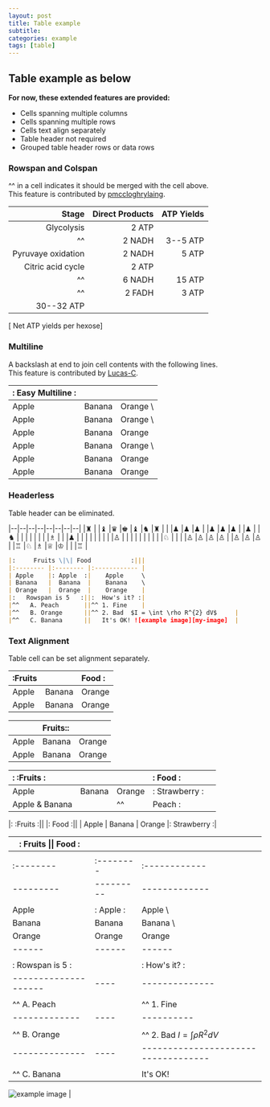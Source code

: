 ```yaml
---
layout: post
title: Table example
subtitle:
categories: example
tags: [table]
---
```


## Table example as below

**For now, these extended features are provided:**

* Cells spanning multiple columns
* Cells spanning multiple rows
* Cells text align separately
* Table header not required
* Grouped table header rows or data rows

### Rowspan and Colspan
^^ in a cell indicates it should be merged with the cell above.  
This feature is contributed by [pmccloghrylaing](https://github.com/pmccloghrylaing).  

| Stage | Direct Products | ATP Yields |
| ----: | --------------: | ---------: |
|Glycolysis | 2 ATP                   ||
|^^         | 2 NADH      | 3--5 ATP   |
|Pyruvaye oxidation | 2 NADH | 5 ATP   |
|Citric acid cycle  | 2 ATP           ||
|^^                 | 6 NADH | 15 ATP  |
|^^                 | 2 FADH | 3 ATP   |
| 30--32 ATP                         |||

[ Net ATP yields per hexose]

### Multiline
A backslash at end to join cell contents with the following lines.  
This feature is contributed by [Lucas-C](https://github.com/Lucas-C).

|:     Easy Multiline     :|||
|:------ |:------ |:-------- |
| Apple  | Banana |  Orange  \
| Apple  | Banana |  Orange  \
| Apple  | Banana |  Orange
| Apple  | Banana |  Orange  \
| Apple  | Banana |  Orange  |
| Apple  | Banana |  Orange  |


### Headerless
Table header can be eliminated.

|--|--|--|--|--|--|--|--|
|♜ |  |♝ |♛ |♚ |♝ |♞ |♜ |
|  |♟ |♟ |♟ |  |♟ |♟ |♟ |
|♟ |  |♞ |  |  |  |  |  |
|  |♗ |  |  |♟ |  |  |  |
|  |  |  |  |♙ |  |  |  |
|  |  |  |  |  |♘ |  |  |
|♙ |♙ |♙ |♙ |  |♙ |♙ |♙ |
|♖ |♘ |♗ |♕ |♔ |  |  |♖ |


```markdown
|:     Fruits \|\| Food           :|||
|:-------- |:-------- |:------------ |
| Apple    |: Apple  :|    Apple     \
| Banana   |  Banana  |    Banana    \
| Orange   |  Orange  |    Orange    |
|:   Rowspan is 5   :||:  How's it? :|
|^^   A. Peach       ||^^ 1. Fine    |
|^^   B. Orange      ||^^ 2. Bad  $I = \int \rho R^{2} dV$     |
|^^   C. Banana      ||   It's OK! ![example image][my-image]  |
```

### Text Alignment
Table cell can be set alignment separately.

| \:Fruits         ||  Food   :|
|:-------- |:------ |:-------- |
| Apple    | Banana |  Orange  |
| Apple    | Banana |  Orange  |


|          | Fruits\::        ||
|:-------- |:------ |:-------- |
| Apple    | Banana |  Orange  |
| Apple    | Banana |  Orange  |


|: \:Fruits       :||          |:       Food     :||
|:-------- |:------ |:-------- |:-------- |:------ |
| Apple    | Banana |  Orange  |:   Strawberry    :|
| Apple  &  Banana || ^^       |    Peach        :||


|: \:Fruits       :||          |:       Food     :||
| Apple    | Banana |  Orange  |:   Strawberry    :|

| :     Fruits \|\| Food           : |      |      |
| ---------------------------------- | ---- | ---- |
|                                    |      |      |
| :-------- | :-------- | :------------ |
| --------- | --------- | ------------- |
|           |           |               |
| Apple    |: Apple  :|    Apple     \
| Banana   |  Banana  |    Banana    \
| Orange | Orange | Orange |
| ------ | ------ | ------ |
|        |        |        |
| :   Rowspan is 5   : |      | :  How's it? : |
| -------------------- | ---- | -------------- |
|                      |      |                |
| ^^   A. Peach |      | ^^ 1. Fine |
| ------------- | ---- | ---------- |
|               |      |            |
| ^^   B. Orange |      | ^^ 2. Bad  $I = \int \rho R^{2} dV$ |
| -------------- | ---- | ----------------------------------- |
|                |      |                                     |
|^^   C. Banana      ||   It's OK! 

![example image][my-image]  |

[my-image]: http://www.unexpected-vortices.com/sw/rippledoc/example-image.jpg "An exemplary image"

